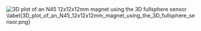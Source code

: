![3D plot of an N45 12x12x12mm magnet using the 3D fullsphere sensor \label{3D_plot_of_an_N45_12x12x12mm_magnet_using_the_3D_fullsphere_sensor.png}](./generated_images/border_3D_plot_of_an_N45_12x12x12mm_magnet_using_the_3D_fullsphere_sensor.png)


